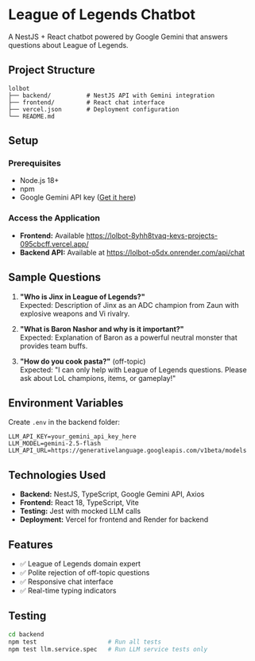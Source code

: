 # League of Legends Chatbot

A NestJS + React chatbot powered by Google Gemini that answers questions about League of Legends.

## Project Structure
```
lolbot
├── backend/          # NestJS API with Gemini integration
├── frontend/         # React chat interface
├── vercel.json       # Deployment configuration
└── README.md
```

## Setup

### Prerequisites
- Node.js 18+
- npm
- Google Gemini API key ([Get it here](https://aistudio.google.com/app/apikey))


### Access the Application
- **Frontend:** Available https://lolbot-8yhh8tvaq-kevs-projects-095cbcff.vercel.app/ 
- **Backend API:** Available at https://lolbot-o5dx.onrender.com/api/chat


## Sample Questions

1. **"Who is Jinx in League of Legends?"**  
   Expected: Description of Jinx as an ADC champion from Zaun with explosive weapons and Vi rivalry.

2. **"What is Baron Nashor and why is it important?"**  
   Expected: Explanation of Baron as a powerful neutral monster that provides team buffs.

3. **"How do you cook pasta?"** (off-topic)  
   Expected: "I can only help with League of Legends questions. Please ask about LoL champions, items, or gameplay!"

## Environment Variables

Create `.env` in the backend folder:
```
LLM_API_KEY=your_gemini_api_key_here
LLM_MODEL=gemini-2.5-flash
LLM_API_URL=https://generativelanguage.googleapis.com/v1beta/models
```

## Technologies Used

- **Backend:** NestJS, TypeScript, Google Gemini API, Axios
- **Frontend:** React 18, TypeScript, Vite
- **Testing:** Jest with mocked LLM calls
- **Deployment:** Vercel for frontend and Render for backend

## Features

- ✅ League of Legends domain expert
- ✅ Polite rejection of off-topic questions
- ✅ Responsive chat interface
- ✅ Real-time typing indicators


## Testing

```bash
cd backend
npm test                    # Run all tests
npm test llm.service.spec   # Run LLM service tests only
```
